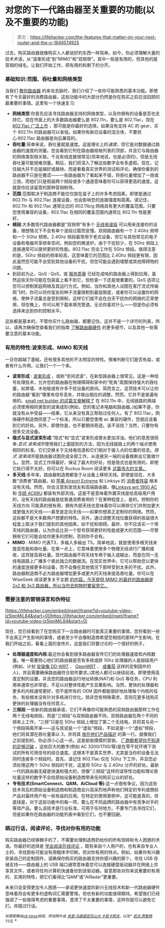 # 对您的下一代路由器至关重要的功能(以及不重要的功能)

> 原文：<https://lifehacker.com/the-features-that-matter-on-your-next-router-and-the-o-1646574925>

过去，购买路由器就像购买人人都说好的东西一样简单。如今，你必须理解大量的技术术语，从“波束形成”到“MIMO”和“双频带”。其中一些是有用的，但其他的是营销的绒毛。让我们开始工作，把有用的和剩下的分开。



### 基础知识:范围、吞吐量和网络类型

当我们 [教你路由器](http://lifehacker.com/know-your-network-lesson-1-router-hardware-101-5830886) 的来龙去脉时，我们介绍了一些你可能熟悉的基本功能。即使有了今天最好的消费路由器，这些功能中的大部分仍然是你在购买之前应该回顾的最重要的事情。这里有一个快速复习:

*   **网络类型**:你首先应该寻找路由器支持的网络类型，以及你拥有的设备是否也支持它。现在市面上的大多数路由器要么是 802.11n，要么是 802.11ac，现在 [802.11ac 广泛上市](http://lifehacker.com/what-is-802-11ac-and-will-it-make-my-wi-fi-faster-5988340) ，那可能是你最好的选择。如果没有支持 AC 的 gear，买个 802.11n 的路由器可以省钱。如果你有新旧设备的混合体，不要担心:802.11ac 路由器是向后兼容的。
*   **吞吐量**:简单来说，吞吐量就是速度。这是理论上的*速度*，但它是对数据通过路由器的速度的测量。您会看到它列在路由器规格列表的顶部，并且它与路由器的网络类型相关联。千兆有线连接很常见(坦率地说，也是必须的)，但是无线吞吐量可能很难测量。稍后，我们将深入了解这些数字会有多虚假。现在，记住越大并不总是越好或越快，而是看看真实世界的测试和评论。确保你看到的路由器不只是在撒谎——一些路由器为了看起来不错，将吞吐量增加了一倍或三倍，而他们只是假装两个频段或多个通道意味着你可以获得更高的速度。这就是你应该留意的那种营销粉饰。
*   **范围**:范围取决于制造商不能仅仅放在盒子上的许多考虑因素。即使是通过 802.11n 与 802.11ac 连接设备，也会影响您的连接强度和距离。请记住，802.11n 和 802.11ac 通常比旧的 802.11b/g 网络具有更大的覆盖范围，只要您使用兼容的设备，802.11ac 在相同的覆盖范围内通常比 802.11n 性能更好。
*   **频段**:大多数现代路由器都是“双频带”有多个 [无线电波段](http://en.wikipedia.org/wiki/ISM_band) 可以用来连接你的设备，理想情况下不会有单个波段过载而变慢。双频路由器有一个 2.4Ghz 频带和一个 5Ghz 频带。2.4Ghz 频段最常用于老式设备，但它与其他常见的电子设备和电器共享频率空间，例如您的微波炉。由于干扰较少，在 5Ghz 频段上连接通常可以提供更好的性能。802.11ac 完全工作在 5Ghz 频段。值得注意的是，5Ghz 频段的频率较高，这意味着它的范围比 2.4Ghz 频段更有限，因此虽然您可能不会受到其他设备的干扰，但您可能会遇到墙壁或其他障碍物的问题。
*   到目前为止，QoS : QoS，或 [服务质量](http://en.wikipedia.org/wiki/Quality_of_service) 已经在成吨的路由器上得到应用，虽然这些天你可能在包装盒上看不到它，但检查一下还是很重要的。QoS 选项让您可以控制家庭网络及其运行方式。例如，当你和其他人试图在客厅流式传输网飞时，你可以将你室友的种子流量限制到最低限度，或者你可以设置你的网络，使种子流量总是受到限制，这样它们就不会在白天干扰你的网络的正常使用，但在晚上，你可以用下载来填充管道。无论你喜欢什么——但是你必须有选择来达到你的控制水平。

这些都是基本的，不管你买什么路由器，都要记住。这并不是一个详尽的列表，所以，请再次确保您查看我们的指南 [了解路由器硬件](http://lifehacker.com/know-your-network-lesson-1-router-hardware-101-5830886) 的更多细节，以及其他一些需要注意的基本功能。

### 有用的特性:波束形成、MIMO 和天线

一旦你超越了基础，还有很多其他的不太明显的特性。很难判断它们是否有益，或者有什么作用。让我们一个一个来。

*   **波束形成** : [波束形成](http://en.wikipedia.org/wiki/Beamforming) ，或称“空间滤波”，在新型路由器上很常见。这是一种信号处理技术，允许您的路由器在物理障碍和家中的“死角”周围保持强大的吞吐量，如厚墙、木地板或有许多干扰设备的房间。简而言之，这项技术可以让你的路由器“看到”哪里有信号丢失，并做出相应的调整。然而，它并不是普遍有用的。[small net builder 的这篇文章解释了](http://www.smallnetbuilder.com/wireless/wireless-features/32329-does-beamforming-really-work) 在 802.11n 中，无线链路的两端必须使用相同类型的波束成形(例如，您的笔记本电脑和路由器。)如果不是，你就没有从中受益——结果，它从来没有真正帮助过任何人。有了 802.11ac，网络硬件制造商同意了一个标准，所以只要您使用 ac 兼容的硬件，您就应该看到它的好处。另外，即使你是，也不要期待奇迹。该不该找？当然，只要你有很多交流设备。
*   **隐式与显式波束形成**:“隐式”和“显式”波束形成使水更加浑浊。他们的意思很简单:*显式* *波束成形*使用我们上面提到的方法，因为无线链路上的两个端点使用相同的标准。它们交换关于无线电信道和它们相对于接入点的位置的信息。*隐式* *波束成形*是路由器试图完成全部工作，从连接另一端的设备推断出它能做什么。显然，显式工作得最好，保证了最大的好处，但是隐式也是有用的，即使它执行得不太好。你可以在 Ruckus Room 阅读更多 [这篇伟大的文章。](http://www.theruckusroom.net/2010/12/beamforming-in-all-its-glory.html)
*   **多天线**:多年来，路由器制造商都急于从设备上移除天线。即使是现在，大多数“消费者”路由器，如 [苹果 Airport Extreme](https://www.apple.com/airport-extreme/) 和 Linksys 的 [消费者阵容](http://www.linksys.com/en-apac/products/routers/) 根本没有天线。然而，你会注意到发烧友和高端路由器，像[Linksys wrt 1900 AC](http://www.amazon.com/Linksys-WRT1900AC-Dual-Band-Wireless-Anywhere/dp/B00K91DB7Y?asc_campaign=InlineText&asc_refurl=https://lifehacker.com/the-features-that-matter-on-your-next-router-and-the-o-1646574925&asc_source=&tag=kinjalifehackerlink-20)和 [华硕 AC68U](http://www.amazon.com/RT-AC68U-Wireless-AC1900-Dual-Band-Gigabit-Router/dp/B00FB45SI4?asc_campaign=InlineText&asc_refurl=https://lifehacker.com/the-features-that-matter-on-your-next-router-and-the-o-1646574925&asc_source=&tag=kinjalifehackerlink-20) 都装有外部天线。这是不是意味着外置天线是给高级用户用的，没有天线的路由器是给普通消费者用的？在某种程度上，是的。控制你的天线方向 可能真的很有用，拥有外部天线也意味着你可以移除它们并附加更大或更强大的天线——甚至是定向天线——如果你想真正定制你的网络。然而，这些都不是大多数用户想要的特性。另外，通过调整天线位置获得的收益很大程度上取决于我们提到的其他因素，如干扰和阻碍。最终，你不应该买一个带天线的路由器，认为你会比另一个型号获得更好的性能或更大的范围——尽管拥有它们可能会给你更多的控制，否则你不会有。
*   **MIMO** : MIMO 代表T3，多输入多输出 T5。简单地说，就是使用多根天线来提高性能和吞吐量。在某一点上，它意味着使用多个物理天线进行广播和接收，这将提高吞吐量。现代路由器不将天线专用于输入或输出，而是在同一无线电链路上广播多个彼此独立的数据流。在现实世界中，它可以帮助您以更快的速度连接更多的设备，而不会像在其他情况下那样受到太多的干扰。此外，路由器制造商不必为路由器增加更多或更大的天线来提高吞吐量。你可以在 WiseGeek 阅读更多关于主题 [的内容。今天提供 MIMO 的最好的路由器是 2x2 和 3x3 路由器，所以当你去购物时要留意它。](http://www.wisegeek.com/what-are-mimo-routers.htm)

### 需要注意的营销语言和伪特征

 [https://lifehacker.com/embed/inset/iframe?id=youtube-video-Iz5lqnMiL84&start=0](https://lifehacker.com/embed/inset/iframe?id=youtube-video-Iz5lqnMiL84&start=0) 

现在，您已经看到了在您购买下一台路由器时可能真正重要的事情，您将看到一些不会真正产生影响的事情，或者至少不会像制造商希望您相信的那样产生影响。在我们开始之前，看看上面的宣传片。这是我们将要讨论的一个很好的例子。

*   **处理器速度和内核**:最近你会看到很多路由器宣传它们的处理器速度和内核数量。唯一需要担心他们的路由器是否有多核或胖 1Ghz 处理器的人是超级用户(例如，计划 [安装像 DD-WRT](http://lifehacker.com/how-to-supercharge-your-router-with-dd-wrt-508138224) 、 [OpenWRT](https://openwrt.org/) 、 [或番茄](http://lifehacker.com/turn-your-60-router-into-a-user-friendly-super-router-344765) 这样的定制固件的人)，并且需要确保路由器符合软件要求。)其他人都可以继续前进。即使使用高度定制的设置，并且您的路由器运行地址转换(NAT)和 QoS 等任务，CPU 利用率通常也非常低，不足以对整体性能产生显著影响。当然，更快的处理器和更多的内核通常更好，但不是所有的 OEM 固件都能很好地处理每个内核的任务，有些根本没有针对多核进行优化。除非您有特殊需求，否则花更多钱购买更快的处理器没有任何意义。
*   **三频段**:一些新的路由器承诺，它们不再像你可能熟悉的双频路由器那样工作在两个无线电频段，而是“三频段”与双频路由器不同，双频路由器在两个不同的频率上工作，“三频”只是在 5Ghz 频段上增加了第二个无线电，并将其与另一个频段隔离开来——这与其说是一个“虚拟”频段，不如说是一个“虚拟”频段，他们将其潜在吞吐量乘以 3，并将其 [放在他们产品描述](http://www.amazon.com/NETGEAR-AC3200-Nighthawk-Tri-Band-R8000/dp/B00KWHMR6G/?asc_campaign=InlineText&asc_refurl=https://lifehacker.com/the-features-that-matter-on-your-next-router-and-the-o-1646574925&asc_source=&tag=kinjalifehackerlink-20) 的第一行。就像我们之前提到的，你必须小心这一点。这是偷偷摸摸的营销， [厂商都希望你不知道的足够识破](http://www.pcmag.com/article2/0,2817,2460394,00.asp) 。这些巨大的数字(例如 AC 3200/1700/等)是在零干扰环境下测试的所有可用信号的综合速度。这根本不是真实世界，尤其是当你的设备无法同时连接多个频段时。首先，请记住 802.11ac 仅在 5Ghz 下工作，并且您必须处理这两个 5Ghz 频段的干扰，这是将 5Ghz 与 2.4Ghz 分开的好处。最新一代的路由器无疑是快速和强大的，但像“三频段”这样的误导性功能和理论吞吐量这样的数字不会给原始设备制造商带来任何购买公众的好处。
*   **专有技术(SmartConnect、QAM、AiCloud 等)**:这一点很有争议，因为这些技术背后的原始设备制造商和制造商会兴高采烈地声称他们特定的专利或商标产品对最终用户有一些有益的应用。在特定的使用案例中，这可能是真的，但底线是，对于这些功能中的每一项，要么在不同品牌的路由器中有竞争对手的等效产品，要么该技术是行业标准，可用于任何地方。不要专门去寻找它们，但是如果你在路由器的功能列表中看到它们，也不要回避。

### 跳过行话，阅读评论，寻找对你有用的功能

购买路由器已经够棘手的了，不需要处理制造商扔给你的所有琐碎和令人困惑的术语。你最好的选择是 [学会阅读在线评论](https://lifehacker.com/when-should-i-trust-online-reviews-1604152436) ，既有来自个人用户的，也有来自专业人士的，寻找那些可能没有用粗体字印刷，但对你有用的特点。例如，如果你有兴趣安装自己的定制固件，请确保你购买的路由器支持你感兴趣的那个。寻找 USB 存储支持——路由器上的 USB 端口通常意味着您可以连接硬盘驱动器并在网络上共享其文件，或者将任何计算机快速备份到该驱动器。留意那些对你来说重要的有用的、实用的特性，把它们看得比“QAM”或“AiRadar”更重要。

未来只会变得更加令人困惑——承诺更快速度的新兴无线技术和新一代路由器硬件意味着将会有更多的虚构词汇需要警惕，但也有新的功能值得期待。希望我们已经强调了一些值得考虑的重要事情，澄清了不太重要的事情，这样你就可以避免它们，并跳过行话。

<small>*标题图像由*</small>[<small>*vik torus*</small>](http://www.shutterstock.com/pic.mhtml?id=183098585&src=id)<small>*组成。附加照片由*</small> [<small>*肖恩·马森提*</small>](https://www.flickr.com/photos/smemon/9736658840)<small></small>*[<small>*亚历山大·卡契卡耶夫*</small>](https://www.flickr.com/photos/kachkaev/5748806188)<small>*，以及*</small> [<small>*凯文·贾勒特*</small>](https://www.flickr.com/photos/kjarrett/8303707166) <small>T51】</small>*